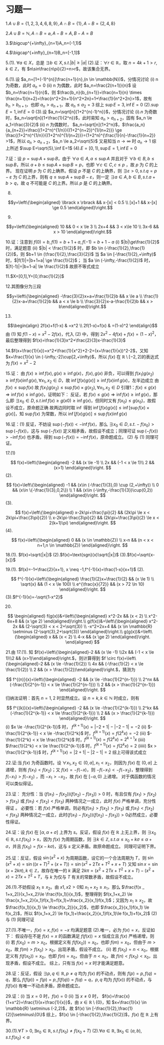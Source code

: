 # 习题一
1.$A \cup B=\{1,2,3,4,6,8,9\} ,A \cap B=\{1\},A-B=\{2,4,8\}$

2.$A \cup B=\mathbb{N},A \cap B=\varnothing,A-B=A,B-A=B$

3.$\bigcup^{+\infty}_{n=1}A_n=(-1,1)$

4.$\bigcap^{+infty}_{n=1}B_n=[-1,1]$

5.(1). $\forall a \in X$，总是 $\exists b \in X ,s.t. |b| \ge |a|$
(2).证：$\forall r \in \mathbb{R}$，取 $n=4k+1 > r,k \in \mathbb{Z}$，有 $n\sin\frac{n\pi}{2}=n>r$，故该集合无界。

6.(1).设 $a_n=[1+(-1)^{n}]\frac{n+1}{n},(n \in \mathbb{N})$，分情况讨论
(i) n 为奇数，此时 $a_n=0$
(ii) n 为偶数，此时 $a_n=\frac{2(n+1)}{n}$
设 $b_n=\frac{n+1}{n}$，则 $\frac{b_n}{b_{n+1}}=\frac{n+1}{n} \times \frac{n+1}{n+2}=\frac{n^2+2n+1}{n^2+2n}=1+\frac{1}{n^2+2n}>1$，故有 $b_n>b_{n+1}$，也即 $a_n>a_{n+1}$，故 $a_n \le a_2=3$
综上 $\sup E=3,\inf E=0$
(2).$\sup E=1,\inf E=0$
(3).设 $a_n=\sqrt[n]{1+2^{n(-1)^n}}$，分情况讨论
(i).$n$ 为奇数时，$a_n=\sqrt[n]{1+\frac{1}{2^n}}$，此时易知 $a_n > a_{n+2}$，固有 $a_n \le a_1=\frac{3}{2}$
(ii) $n$ 为偶数时， $a_n=\sqrt[n]{1+2^n}$，$\frac{a_n}{a_{n+2}}=\frac{(1+2^n)^{1/n}}{(1+2^{n+2})^{1/(n+2)}} \ge \frac{(1+2^n)^{1/n}}{(1+2^n)^{1/(n+2)}}=(1+2^n)^{\frac{1}{n}-\frac{1}{n+2}} >1$，所以 $a_n >a_{n+2}$，$a_n \le a_2=\sqrt{5}$
又易知当 $n \to \infty$ 时 $a _n \to 1$
综上所述 $\sup E=\sqrt{5},\inf E=1$
(4).$E=[0,1),\sup E=1,\inf E=0$

7.证：设 $p=\sup A+\sup B$，由于 $\forall a \in A,a \le \sup A$ 并且对于 $\forall b \in B,b \le \sup B$，所以 $a+b \le \sup A+\sup B=p$，也即 $\forall c \in C,c \le p$ ，故 $p$ 为 $C$ 的上界。
现在证明 $p$ 为 $C$ 的上确界。假设 $p$ 不是 $C$ 的上确界，则 $\exists \varepsilon >0, s.t. q=p-\varepsilon$ 为 $C$ 的上界，则有 $q\le \sup A+\sup B-\varepsilon$，则一定 $\exists a \in A,b \in B ,s.t. a+b>q$，故 $q$ 不可能是 $C$ 的上界。所以 $p$ 是 $C$ 的上确界。

8.

$$y=\left\{\begin{aligned} 
\lbrack x \rbrack && x-[x] < 0.5 \\ 
[x]+1 && x-[x] \ge 0.5
\end{aligned}\right.$$

9.

$$y=\left\{\begin{aligned}
10 && 0 < x \le 3 \\
2x+4 && 3 < x\le 10 \\
3x-6 && x > 10
\end{aligned}\right.$$

10.证：注意到 $f(0)=b,f(1)=b+1+a,f(-1)=b+1-a$
(i) $|b|\ge\frac{1}{2}$ 时，满足题意
(ii) $|b| < \frac{1}{2}$ 时，即 $b \in (-\frac{1}{2},\frac{1}{2})$，则 $b+1 \in (\frac{1}{2},\frac{3}{2})$
当 $a \in [-\frac{1}{2},+\infty)$ 时，$|f(1)|=|b+1+a| \ge \frac{1}{2}$；
当 $a \in (-\infty,-\frac{1}{2})$ 时，$|f(-1)|=|b+1-a| \le \frac{1}{2}$
故原不等式成立

11.$X=[0,1],Y=[0,\frac{1}{2}]$

12.其图像分为三段

$$y=\left\{\begin{aligned}
-\frac{3}{2}x+a+\frac{1}{2}b && x \le a \\
\frac{1}{2}x-a+\frac{1}{2}b && a < x \le b \\
\frac{3}{2}x-a-\frac{1}{2}b && x > b\end{aligned}\right.$$

13.

$$\begin{align}
2f(x)+f(1-x) & =x^2 \\
2f(1-x)+f(x) & =(1-x)^2
\end{align}$$
由 (1) 知 $f(1-x)=x^2-2f(x)$，代入 (2) 中，得到 $2x^2-4f(x)+f(x)=(1-x)^2$，最后整理得到 $f(x)=\frac{1}{3}x^2+\frac{2}{3}x-\frac{1}{3}$

14.$f(x+\frac{1}{x})=x^2+\frac{1}{x^2}+2-2=(x+\frac{1}{x})^2-2$，又知 $x+\frac{1}{x} \in (-\infty,-2]\cup[2,+\infty)$，所以 $f(x)$ 在 $\mathbb{R} \setminus [-2,2]$的表达式为 $f(x)=x^2-2$

15.证：
由 $f(x) \ge \inf f(x),g(x) \ge \inf g(x)$，$f(x),g(x)$ 非负，可以得到 $f(x_1)g(x_2) \ge \inf f(x) \inf g(x),\forall x_1,x_2 \in D$，故 $\inf [f(x)g(x)] \ge \inf f(x) \inf g(x)$，左半边成立
由 $f(x) \le \sup f(x)$ 故 $f(x_1)g(x_2) \le \sup f(x) \times g(x_2),\forall x_1,x_2 \in D$
引理1：$f(x) \le g(x) \Rightarrow \inf f(x) \le \inf g(x)$，证明如下：
反证，若 $f(x) \le g(x) \Rightarrow \inf f(x) \ge \inf g(x)$，那么即 $\exists x_0 \in D,s.t. \inf f(x)\ge g(x0)\ge \inf g(x)$，但同时又有 $f(x_0) \le g(x_0)$，故假设不成立，原命题正确
故两边同时取 $\inf$ 得到 $\inf[f(x)g(x)]\le\inf[\sup f(x) \times g(x)]$，知 $\sup f(x)$ 为常数，所以 $\inf[f(x)g(x)] \le \sup f(x) \inf g(x)$

16.证：(1) 反证，不妨设 $\sup (-f(x)) < -\inf f(x)$，那么 $\exists x_0 \in D,s.t. -f(x_0) > \sup (-f(x))$，这与 $\sup (-f(x))$ 定义相矛盾，故假设不成立；同理可证 $\sup (-f(x)) > -\inf f(x)$ 也矛盾，得到 $\sup (-f(x))=-\inf f(x)$，原命题成立。
(2) 与 (1) 同理可证。

17.(1)

$$
f(x)=\left\{\begin{aligned}
-2 && (x \le -1) \\
2x && (-1 < x \le 1)\\
2 && (x>1)
\end{aligned}\right.
$$
(2).

$$
f(x)=\left\{\begin{aligned}
-1 && (x\in (-\frac{1}{3},0) \cup (2,+\infty)) \\
0 &&  (x\in \{-\frac{1}{3},0,2\}) \\
1 && (x\in (-\infty,-\frac{1}{3})\cup(0,2))
\end{aligned}\right.
$$
(3).

$$
f(x)=\left\{\begin{aligned}
x-2k\pi+\frac{\pi}{2} && (2k\pi \le x < 2k\pi+\frac{3\pi}{2}) \\
x-2k\pi-\frac{3\pi}{2} && (2k\pi+\frac{3\pi}{2} \le x < 2(k+1)\pi)
\end{aligned}\right.
$$
(4).

$$
f(x)=\left\{\begin{aligned}
0 && (x \in \mathbb{Z}) \\
x-n && (n < x < n+1,n \in \mathbb{Z})
\end{aligned}\right.
$$

18.(1). $f(x)=\sqrt{|x|}$
(2).$f(x)=\text{sgn}(x)\sqrt{|x|}$
(3).$f(x)=\sqrt{x-[x]}$

19.(1). $f(x)=-1+\frac{2}{x+1}, x \neq -1,f^{-1}(x)=\frac{1-x}{x+1}$
(2).

$$
f^{-1}(x)=\left\{\begin{aligned}
\frac{1}{2}x+\frac{1}{2} && (x \le 1) \\
\sqrt{x} && (1 < x \le 100) \\
e^{\frac{x}{72}} && (x > 72 \ln 10)
\end{aligned}\right.
$$
(3).$f^{-1}(x)=-\sqrt{1-x^2}$

20.

$$
\begin{aligned}
f(g(x))&=\left\{\begin{aligned}
x^2-2x && (x < 2) \\
x^2-6x+8 && (x \ge 2)
\end{aligned}\right.\\
g(f(x))&=\left\{\begin{aligned}
x^2-2x && (2-\sqrt{3} < x < 2+\sqrt{3}) \\
-x^2+2x+4 && (x \in \mathbb{R} \setminus (2-\sqrt{3},2+\sqrt{3})
\end{aligned}\right.\\
g(g(x))&=\left\{\begin{aligned}
x && (x < 2) \\
4-x && (x \ge 2)
\end{aligned}\right.
\end{aligned}
$$

21.由 17.(1). 知 $f(x)=\left\{\begin{aligned}-2 && (x \le -1) \\2x && (-1 < x \le 1)\\2 && (x>1)\end{aligned}\right.$，则计算得到 $f \circ f(x)=\left\{\begin{aligned}-2 && (x \le -\frac{1}{2}) \\ 4x && (-\frac{1}{2} < x \le \frac{1}{2}) \\ 2 && (x > \frac{1}{2})\end{aligned}\right.$，猜测为

$$
f^{(n)}(x)=\left\{\begin{aligned}
-2 && (x \le -\frac{1}{2^{n-1}}) \\
2^nx && (-\frac{1}{2^{n-1}} < x \le \frac{1}{2^{n-1}}) \\
2 && (x > \frac{1}{2^{n-1}})
\end{aligned}\right.
$$
归纳法证明：首先 $n=1,2$ 时显然成立。设 $n=k,k\in\mathbb{N}$ 时成立，则有

$$
f^{(k)}(x)=\left\{\begin{aligned}
-2 && (x \le -\frac{1}{2^{k-1}}) \\
2^kx && (-\frac{1}{2^{k-1}} < x \le \frac{1}{2^{k-1}}) \\
2 && (x > \frac{1}{2^{k-1}})
\end{aligned}\right.
$$
(i) $x \le -\frac{1}{2^{k-1}}$ 时， $f^{(k+1)}(x)=|-2+1|-|-2-1|=-2$
(ii) $-\frac{1}{2^{k-1}} < x \le -\frac{1}{2^k}$ 时，$f^{(k+1)}(x)=f(2^kx)=-2$
(iii) $-\frac{1}{2^k} < x \le \frac{1}{2^k}$ 时，$f^{(k+1)}(x)=f(2^kx)=2^{k+1}x$
(iiii) $\frac{1}{2^k} < x \le \frac{1}{2^{k-1}}$ 时，$f^{(k+1)}(x)=f(2^kx)=2$
(iiiii) $x > \frac{1}{2^{k-1}}$ 时，$f^{(k+1)}(x)=|2+1|-|2-1|=2$
综上可得该式成立

22.证:当 $f(x)$ 为奇函数时。设 $\forall x_1,x_2 \in (0,a],x_1 < x_2$，则因为 $f(x)$ 在 $(0,a]$ 上递增，则有 $f(x_1) < f(x_2)$；又 $f(x)=-f(-x)$，则 $-f(-x_1) < -f(-x_2)$，整理得到 $f(-x_1) > f(-x_2)$ ，而 $-x _ 1 >-x _ 2$，故 $f(x)$ 在 $[-a,0)$ 上递增。
对于偶函数的情况可以类似得证。

23.证：
充分性：当 $(f(x_1)-f(x_2))(f(x_2)-f(x_3)) > 0$ 时，有且仅有 $f(x_1)>f(x_2)>f(x_3)$ 或 $f(x_1) < f(x_2) < f(x_3)$ 两种情况之一成立，此时 $f(x)$ 严格单调，充分性得证 。
必要性：若 $f(x)$ 严格单调，则必有$f(x_1)>f(x_2)>f(x_3)$ 或 $f(x_1) < f(x_2) < f(x_3)$ 两种情况之一成立，此时$(f(x_1)-f(x_2))(f(x_2)-f(x_3)) > 0$必然成立，必要性得证。

24.证：设 $f(x)$ 在 $[\alpha,\alpha+\sigma]$ 上界为 $s$。反证，假设 $f(x)$ 在 $\mathbb{R}$ 上无上界，则 $\exists x_0 \in \mathbb{R},s.t. f(x _0) >s$，因为 $f(x)$ 为周期函数，则 $\exists k \in \mathbb{Z},s.t.\alpha\le x _ 0+k\sigma \le \alpha+\sigma$，并且 $f(x _ 0)=f(x-k\sigma)$，这与 $s$ 定义矛盾。故原命题成立。
同理可证明下界。

25.证：反证，假设 $\sin(x^2+x)$ 为周期函数，设它的一个合法周期为 $T$，则 $\sin(x^2+x)=\sin((x+T)^2+(x+T))=\sin(x^2+2Tx+T^2+x+T)$
又知 $\sin x=\sin(x+2k\pi),k \in \mathbb{Z}$，故存在唯一的 $k$ 满足 $2k\pi=(x^2+2Tx+T^2+x+T)-(x^2+x)=2Tx+T^2+T$，与 $k$ 为仅与 $T$ 有关的常数矛盾，故假设不成立。

26.(1).不妨假设 $x_1 \ge x_2$。由 $x1,x2 > 0$知 $x _ 1+x_2 \ge x_1$，那么 $\frac{f(x _ 1+x_2)}{x_1+x_2}\le \frac{f(x_1)}{x_1}$，整理得到 $f(x_1+x_2) \le \frac{x_1+x_2}{x_1}f(x_1)=f(x_1)+\frac{x_2}{x_1}f(x_1)$；又因为 $x_1 \ge x_2$，故 $\frac{f(x_1)}{x_1} \le \frac{f(x_2)}{x_2}$，也即 $\frac{x_2}{x_1}f(x_1) \le f(x_2)$，所以 $f(x_1+x_2) \le f(x_1)+\frac{x_2}{x_1}f(x_1)\le f(x_1)+f(x_2)$
(2) 与 (1) 同理可证

27.(1).不唯一，$f(x)=x,f(x)=-x$ 均满足题意
(2).唯一，必为 $f(x)=x$，反证如下：
假设存在不是 $f(x)=x$ 的函数满足 $f(f(x))=x$ 恒成立且 $f(x)$ 严格递增，则
(i) 若 $f(x_0)=m > x_0$，根据定义有 $f(f(x_0))=x_0$，也即 $f(m)=x_0$，但由于 $m > x_0$，故 $f(m) > f(x_0) > x_0$，出现矛盾，假设不成立。
(ii) 若 $f(x_0)=n < x_0$，根据定义有 $f(f(x_0))=x_0$，也即 $f(n)=x_0$，但由于 $n < x_0$，故 $f(n) < f(x_0) < x_0$，出现矛盾，假设不成立。
综上，只有当 $f(x)=x$ 时才能满足题意。

28.证：反证，假设 $\exists p,q \in \mathbb{R},p \neq q$ 均为 $f(x)$ 的不动点，则有 $f(p)=p,f(q)=q$，那么 $f(f(p))=f(p)=p,f(f(q))=f(q)=q$，$p,q$ 均为 $f(f(x))$ 的不动点，与 $f(f(x))$ 有唯一不动点矛盾，原命题成立。

29.证：(i) 当 $x=0$ 时，$f(x)=0$
(ii) 当 $x \neq 0$ 时， $f(x)=\frac{x}{1+x^2}=\frac{1}{x+\frac{1}{x}}$，由 $x \in \mathbb{R}\setminus\{0\}$，知 $x+\frac{1}{x} \in \mathbb{R} \setminus (-2,2)$，故 $f(x) \in [-\frac{1}{2},\frac{1}{2}]\setminus\{0\}$
综上，$f(x) \in [-\frac{1}{2},\frac{1}{2}]$，$f(x)$ 在 $\mathbb{R}$ 上有界。

30.(1).$\forall T>0,\exists x_0 \in \mathbb{R},s.t. f(x_0)\neq f(x_0+T)$
(2).$\forall \alpha \in \mathbb{R},\exists x_0 \in (a,b),s.t. f(x_0) < \alpha$